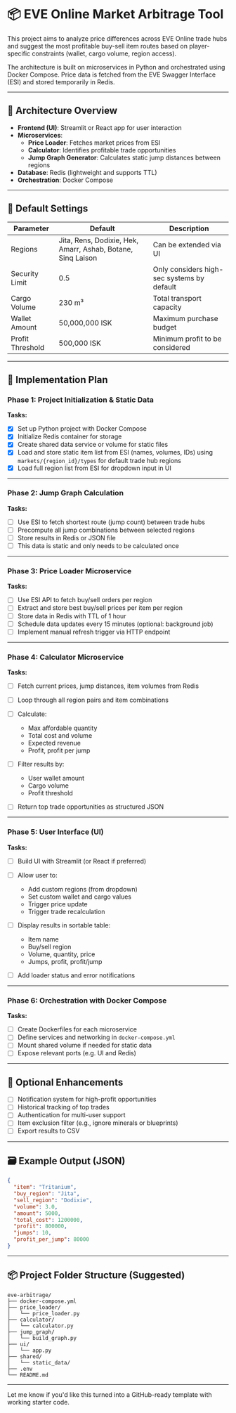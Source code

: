 

# 📦 EVE Online Market Arbitrage Tool

This project aims to analyze price differences across EVE Online trade hubs and suggest the most profitable buy-sell item routes based on player-specific constraints (wallet, cargo volume, region access).

The architecture is built on microservices in Python and orchestrated using Docker Compose. Price data is fetched from the EVE Swagger Interface (ESI) and stored temporarily in Redis.

---

## 🧱 Architecture Overview

* **Frontend (UI)**: Streamlit or React app for user interaction
* **Microservices**:
  * **Price Loader**: Fetches market prices from ESI
  * **Calculator**: Identifies profitable trade opportunities
  * **Jump Graph Generator**: Calculates static jump distances between regions
* **Database**: Redis (lightweight and supports TTL)
* **Orchestration**: Docker Compose

---

## 🔧 Default Settings

| Parameter        | Default                                                     | Description                                |
| ---------------- | ----------------------------------------------------------- | ------------------------------------------ |
| Regions          | Jita, Rens, Dodixie, Hek, Amarr, Ashab, Botane, Sinq Laison | Can be extended via UI                     |
| Security Limit   | 0.5                                                         | Only considers high-sec systems by default |
| Cargo Volume     | 230 m³                                                      | Total transport capacity                   |
| Wallet Amount    | 50,000,000 ISK                                              | Maximum purchase budget                    |
| Profit Threshold | 500,000 ISK                                                 | Minimum profit to be considered            |

---

## 🚀 Implementation Plan

### **Phase 1: Project Initialization & Static Data**

**Tasks:**

* [x] Set up Python project with Docker Compose
* [x] Initialize Redis container for storage
* [x] Create shared data service or volume for static files
* [x] Load and store static item list from ESI (names, volumes, IDs) using
  `markets/{region_id}/types` for default trade hub regions
* [x] Load full region list from ESI for dropdown input in UI

---

### **Phase 2: Jump Graph Calculation**

**Tasks:**

* [ ] Use ESI to fetch shortest route (jump count) between trade hubs
* [ ] Precompute all jump combinations between selected regions
* [ ] Store results in Redis or JSON file
* [ ] This data is static and only needs to be calculated once

---

### **Phase 3: Price Loader Microservice**

**Tasks:**

* [ ] Use ESI API to fetch buy/sell orders per region
* [ ] Extract and store best buy/sell prices per item per region
* [ ] Store data in Redis with TTL of 1 hour
* [ ] Schedule data updates every 15 minutes (optional: background job)
* [ ] Implement manual refresh trigger via HTTP endpoint

---

### **Phase 4: Calculator Microservice**

**Tasks:**

* [ ] Fetch current prices, jump distances, item volumes from Redis
* [ ] Loop through all region pairs and item combinations
* [ ] Calculate:

  * Max affordable quantity
  * Total cost and volume
  * Expected revenue
  * Profit, profit per jump
* [ ] Filter results by:

  * User wallet amount
  * Cargo volume
  * Profit threshold
* [ ] Return top trade opportunities as structured JSON

---

### **Phase 5: User Interface (UI)**

**Tasks:**

* [ ] Build UI with Streamlit (or React if preferred)
* [ ] Allow user to:

  * Add custom regions (from dropdown)
  * Set custom wallet and cargo values
  * Trigger price update
  * Trigger trade recalculation
* [ ] Display results in sortable table:

  * Item name
  * Buy/sell region
  * Volume, quantity, price
  * Jumps, profit, profit/jump
* [ ] Add loader status and error notifications

---

### **Phase 6: Orchestration with Docker Compose**

**Tasks:**

* [ ] Create Dockerfiles for each microservice
* [ ] Define services and networking in `docker-compose.yml`
* [ ] Mount shared volume if needed for static data
* [ ] Expose relevant ports (e.g. UI and Redis)

---

## 🔁 Optional Enhancements

* [ ] Notification system for high-profit opportunities
* [ ] Historical tracking of top trades
* [ ] Authentication for multi-user support
* [ ] Item exclusion filter (e.g., ignore minerals or blueprints)
* [ ] Export results to CSV

---

## 🗃 Example Output (JSON)

```json
{
  "item": "Tritanium",
  "buy_region": "Jita",
  "sell_region": "Dodixie",
  "volume": 3.0,
  "amount": 5000,
  "total_cost": 1200000,
  "profit": 800000,
  "jumps": 10,
  "profit_per_jump": 80000
}
```

---

## 📦 Project Folder Structure (Suggested)

```
eve-arbitrage/
├── docker-compose.yml
├── price_loader/
│   └── price_loader.py
├── calculator/
│   └── calculator.py
├── jump_graph/
│   └── build_graph.py
├── ui/
│   └── app.py
├── shared/
│   └── static_data/
├── .env
└── README.md
```

---

Let me know if you'd like this turned into a GitHub-ready template with working starter code.
